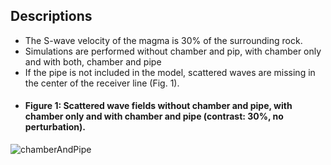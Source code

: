 ## Descriptions
- The S-wave velocity of the magma is 30% of the surrounding rock.
- Simulations are performed without chamber and pip, with chamber only and with both, chamber and pipe
- If the pipe is not included in the model, scattered waves are missing in the center of the receiver line (Fig. 1).
- #### Figure 1: Scattered wave fields without chamber and pipe, with chamber only and with chamber and pipe (contrast: 30%, no perturbation).
![chamberAndPipe](https://user-images.githubusercontent.com/64535952/148952173-9e40d423-2483-4938-b9b0-fb5e65ffa3c6.png)
